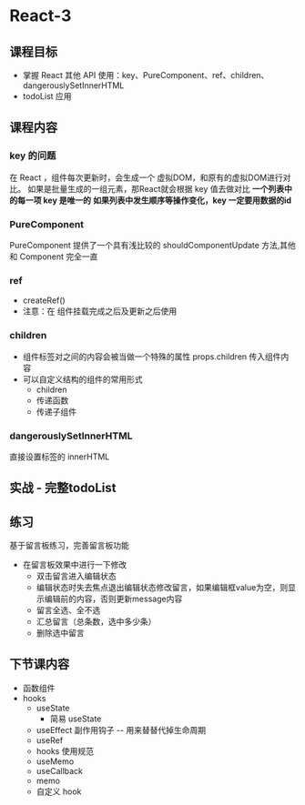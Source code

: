 # React-3
## 课程目标
- 掌握 React 其他 API 使用：key、PureComponent、ref、children、dangerouslySetInnerHTML
- todoList 应用

## 课程内容
### key 的问题
在 React ，组件每次更新时，会生成一个 虚拟DOM，和原有的虚拟DOM进行对比。
如果是批量生成的一组元素，那React就会根据 key 值去做对比
**一个列表中的每一项 key 是唯一的**
**如果列表中发生顺序等操作变化，key 一定要用数据的id**

### PureComponent 
PureComponent 提供了一个具有浅比较的 shouldComponentUpdate 方法,其他和 Component 完全一直

### ref
- createRef()
- 注意：在 组件挂载完成之后及更新之后使用

### children
- 组件标签对之间的内容会被当做一个特殊的属性 props.children 传入组件内容
- 可以自定义结构的组件的常用形式
    - children
    - 传递函数
    - 传递子组件

### dangerouslySetInnerHTML
直接设置标签的 innerHTML

## 实战 - 完整todoList
## 练习
基于留言板练习，完善留言板功能 
- 在留言板效果中进行一下修改
  - 双击留言进入编辑状态
  - 编辑状态时失去焦点退出编辑状态修改留言，如果编辑框value为空，则显示编辑前的内容，否则更新message内容
  - 留言全选、全不选
  - 汇总留言（总条数，选中多少条）
  - 删除选中留言

## 下节课内容
- 函数组件
- hooks
    - useState
        - 简易 useState
    - useEffect  副作用钩子 -- 用来替替代掉生命周期
    - useRef
  - hooks 使用规范
  - useMemo
  - useCallback
  - memo
  - 自定义 hook
